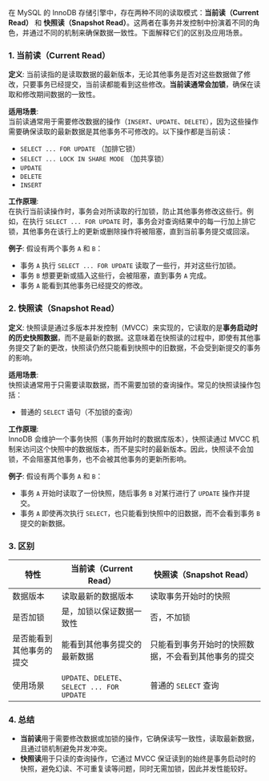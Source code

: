 在 MySQL 的 InnoDB 存储引擎中，存在两种不同的读取模式：**当前读（Current Read）** 和 **快照读（Snapshot Read）**。这两者在事务并发控制中扮演着不同的角色，并通过不同的机制来确保数据一致性。下面解释它们的区别及应用场景。

### 1. 当前读（Current Read）

**定义**: 当前读指的是读取数据的最新版本，无论其他事务是否对这些数据做了修改，只要事务已经提交，当前读都能看到这些修改。**当前读通常会加锁**，确保在读取和修改期间数据的一致性。

**适用场景**:  
当前读通常用于需要修改数据的操作（`INSERT`、`UPDATE`、`DELETE`），因为这些操作需要确保读取的最新数据是其他事务不可修改的。以下操作都是当前读：
- `SELECT ... FOR UPDATE` （加排它锁）
- `SELECT ... LOCK IN SHARE MODE` （加共享锁）
- `UPDATE`
- `DELETE`
- `INSERT`

**工作原理**:  
在执行当前读操作时，事务会对所读取的行加锁，防止其他事务修改这些行。例如，在执行 `SELECT ... FOR UPDATE` 时，事务会对查询结果中的每一行加上排它锁，其他事务在该行上的更新或删除操作将被阻塞，直到当前事务提交或回滚。

**例子**:
假设有两个事务 `A` 和 `B`：
- 事务 `A` 执行 `SELECT ... FOR UPDATE` 读取了一些行，并对这些行加锁。
- 事务 `B` 想要更新或插入这些行，会被阻塞，直到事务 `A` 完成。
- 事务 `A` 能看到其他事务已经提交的修改。

### 2. 快照读（Snapshot Read）

**定义**: 快照读是通过多版本并发控制（MVCC）来实现的，它读取的是**事务启动时的历史快照数据**，而不是最新的数据。这意味着在快照读的过程中，即使有其他事务提交了新的更改，快照读仍然只能看到快照中的旧数据，不会受到新提交的事务的影响。

**适用场景**:  
快照读通常用于只需要读取数据，而不需要加锁的查询操作。常见的快照读操作包括：
- 普通的 `SELECT` 语句（不加锁的查询）

**工作原理**:  
InnoDB 会维护一个事务快照（事务开始时的数据库版本），快照读通过 MVCC 机制来访问这个快照中的数据版本，而不是实时的最新版本。因此，快照读不会加锁，不会阻塞其他事务，也不会被其他事务的更新所影响。

**例子**:
假设有两个事务 `A` 和 `B`：
- 事务 `A` 开始时读取了一份快照，随后事务 `B` 对某行进行了 `UPDATE` 操作并提交。
- 事务 `A` 即使再次执行 `SELECT`，也只能看到快照中的旧数据，而不会看到事务 `B` 提交的新数据。

### 3. 区别

| 特性                | 当前读（Current Read）                       | 快照读（Snapshot Read）                      |
|---------------------|----------------------------------------------|---------------------------------------------|
| 数据版本            | 读取最新的数据版本                           | 读取事务开始时的快照                         |
| 是否加锁            | 是，加锁以保证数据一致性                     | 否，不加锁                                  |
| 是否能看到其他事务的提交 | 能看到其他事务提交的最新数据                  | 只能看到事务开始时的快照数据，不会看到其他事务的提交 |
| 使用场景            | `UPDATE`、`DELETE`、`SELECT ... FOR UPDATE`   | 普通的 `SELECT` 查询                         |

### 4. 总结

- **当前读**用于需要修改数据或加锁的操作，它确保读写一致性，读取最新数据，且通过锁机制避免并发冲突。
- **快照读**用于只读的查询操作，它通过 MVCC 保证读到的始终是事务启动时的快照，避免幻读、不可重复读等问题，同时无需加锁，因此并发性能较好。

